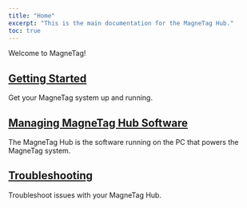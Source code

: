 ```yaml
---
title: "Home"
excerpt: "This is the main documentation for the MagneTag Hub."
toc: true
---
```


Welcome to MagneTag!

## [Getting Started](getting-started)

Get your MagneTag system up and running.

## [Managing MagneTag Hub Software](managing-hub-software/index.md)

The MagneTag Hub is the software running on the PC that powers the MagneTag system.

## [Troubleshooting](troubleshooting)

Troubleshoot issues with your MagneTag Hub.

